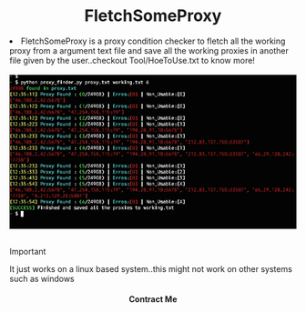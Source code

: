 <h1 align="center">
  FletchSomeProxy 
</h1>



<li>FletchSomeProxy is a proxy condition checker to fletch all the working proxy
from a argument text file and save all the
working proxies in another file given by the user..checkout Tool/HoeToUse.txt to
know more! </li>
<br>

<img src="https://github.com/aritrasa45/FletchSomeProxy/blob/main/Img.jpg" style="display:block; margin: 0 auto;">

<br>

>[!IMPORTANT]
>It just works on a linux based
>system..this might not work on
>other systems such as windows



<h4 align="center">
  Contract Me
</h4>
